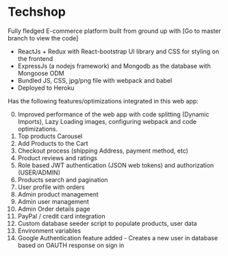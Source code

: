 # Techshop
 Fully fledged E-commerce platform built from ground up with 
 [Go to master branch to view the code]
 
 - ReactJs + Redux with React-bootstrap UI library and CSS for styling on the frontend 
 - ExpressJs (a nodejs framework) and Mongodb as the database with Mongoose ODM
 - Bundled JS, CSS, jpg/png file with webpack and babel
 - Deployed to Heroku
 
 Has the following features/optimizations integrated in this web app:
 
 0. Improved performance of the web app with code splitting (Dynamic Imports), Lazy Loading images, configuring webpack and code optimizations.
 1. Top products Carousel
 2. Add Products to the Cart
 3. Checkout process (shipping Address, payment method, etc)
 4. Product reviews and ratings
 5. Role based JWT authentication (JSON web tokens) and authorization (USER/ADMIN)
 6. Products search and pagination 
 7. User profile with orders
 8. Admin product management
 9. Admin user management
 10. Admin Order details page
 11. PayPal / credit card integration
 12. Custom database seeder script to populate products, user data
 13. Environment variables
 14. Google Authentication feature added - Creates a new user in database based on OAUTH response on sign in

